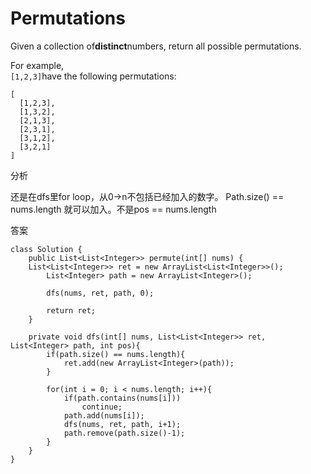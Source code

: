 # Permutations

Given a collection of**distinct**numbers, return all possible permutations.

For example,  
`[1,2,3]`have the following permutations:

```text
[
  [1,2,3],
  [1,3,2],
  [2,1,3],
  [2,3,1],
  [3,1,2],
  [3,2,1]
]
```

分析

还是在dfs里for loop，从0-&gt;n不包括已经加入的数字。 Path.size\(\) == nums.length 就可以加入。不是pos == nums.length

答案

```text
class Solution {
    public List<List<Integer>> permute(int[] nums) {
    List<List<Integer>> ret = new ArrayList<List<Integer>>();
        List<Integer> path = new ArrayList<Integer>();

        dfs(nums, ret, path, 0);

        return ret;
    }

    private void dfs(int[] nums, List<List<Integer>> ret, List<Integer> path, int pos){
        if(path.size() == nums.length){
            ret.add(new ArrayList<Integer>(path));
        }       

        for(int i = 0; i < nums.length; i++){
            if(path.contains(nums[i]))
                continue;
            path.add(nums[i]);
            dfs(nums, ret, path, i+1);
            path.remove(path.size()-1);
        }
    }
}
```

